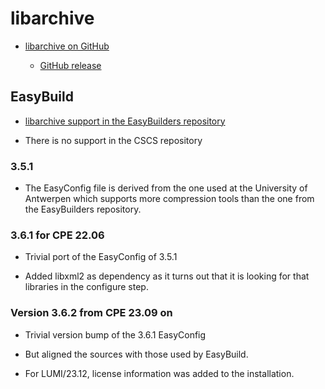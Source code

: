 # libarchive

  * [libarchive on GitHub](https://github.com/libarchive/libarchive)

      * [GitHub release](https://github.com/libarchive/libarchive/releases)

## EasyBuild

  * [libarchive support in the EasyBuilders repository](https://github.com/easybuilders/easybuild-easyconfigs/tree/develop/easybuild/easyconfigs/l/libarchive)

  * There is no support in the CSCS repository


### 3.5.1

  * The EasyConfig file is derived from the one used at the University of
    Antwerpen which supports more compression tools than the one from the
    EasyBuilders repository.


### 3.6.1 for CPE 22.06

  * Trivial port of the EasyConfig of 3.5.1

  * Added libxml2 as dependency as it turns out that it is looking for that
    libraries in the configure step.


### Version 3.6.2 from CPE 23.09 on

  * Trivial version bump of the 3.6.1 EasyConfig

  * But aligned the sources with those used by EasyBuild.

  * For LUMI/23.12, license information was added to the installation.
